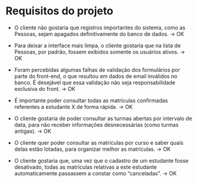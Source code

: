 # Requisitos do projeto

 - O cliente não gostaria que registros importantes do sistema, como as Pessoas, sejam apagados definitivamente do banco de dados. -> OK

 - Para deixar a interface mais limpa, o cliente gostaria que na lista de Pessoas, por padrão, fossem exibidos somente os usuários ativos. -> OK

 - Foram percebidas algumas falhas de validação dos formulários por parte do front-end, o que resultou em dados de email inválidos no banco. É desejável que essa validação não seja responsabilidade exclusiva do front. -> OK

 - É importante poder consultar todas as matrículas confirmadas referentes a estudante X de forma rápida. -> OK

 - O cliente gostaria de poder consultar as turmas abertas por intervalo de data, para não receber informações desnecessárias (como turmas antigas). -> OK

 - O cliente quer poder consultar as matrículas por curso e saber quais delas estão lotadas, para organizar melhor as matrículas. -> OK

 - O cliente gostaria que, uma vez que o cadastro de um estudante fosse desativado, todas as matrículas relativas a este estudante automaticamente passassem a constar como “canceladas”. -> OK


